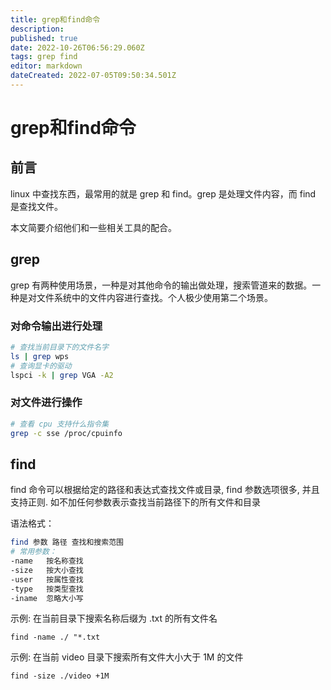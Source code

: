 ```yaml
---
title: grep和find命令
description: 
published: true
date: 2022-10-26T06:56:29.060Z
tags: grep find
editor: markdown
dateCreated: 2022-07-05T09:50:34.501Z
---
```


# grep和find命令

## 前言

linux 中查找东西，最常用的就是 grep 和 find。grep 是处理文件内容，而 find 是查找文件。

本文简要介绍他们和一些相关工具的配合。

## grep

grep 有两种使用场景，一种是对其他命令的输出做处理，搜索管道来的数据。一种是对文件系统中的文件内容进行查找。个人极少使用第二个场景。

### 对命令输出进行处理

```bash
# 查找当前目录下的文件名字
ls | grep wps
# 查询显卡的驱动
lspci -k | grep VGA -A2
```

### 对文件进行操作

```bash
# 查看 cpu 支持什么指令集
grep -c sse /proc/cpuinfo
```

## find
find 命令可以根据给定的路径和表达式查找文件或目录, find 参数选项很多, 并且支持正则. 如不加任何参数表示查找当前路径下的所有文件和目录

语法格式：
```bash
find 参数 路径 查找和搜索范围
# 常用参数：
-name	按名称查找
-size	按大小查找
-user	按属性查找
-type	按类型查找
-iname	忽略大小写
```
示例: 在当前目录下搜索名称后缀为 .txt 的所有文件名
```
find -name ./ "*.txt
```
示例: 在当前 video 目录下搜索所有文件大小大于 1M 的文件
```
find -size ./video +1M
```










